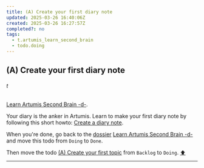 ```yaml
---
title: (A) Create your first diary note
updated: 2025-03-26 16:40:06Z
created: 2025-03-26 16:27:57Z
completed?: no
tags:
  - t.artumis_learn_second_brain
  - todo.doing
---
```


## (A) Create your first diary note
###### t
[Learn Artumis Second Brain -d-](../1.Mind/Learn%20Artumis%20Second%20Brain%20-d-.md).

Your diary is the anker in Artumis. Learn to make your first diary note by following this short howto: [Create a diary note](../1.Mind/Create%20a%20diary%20note.md).

When you're done, go back to the [dossier](../1.Mind/Dossiers.md) [Learn Artumis Second Brain -d-](../1.Mind/Learn%20Artumis%20Second%20Brain%20-d-.md) and move this todo from `Doing` to `Done`.

Then move the todo [(A) Create your first topic](../1.Mind/%28A%29%20Create%20your%20first%20topic.md) from `Backlog` to `Doing`.
[⬆️](#t)
***
<br>